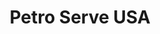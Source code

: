 ---
title: "Petro Serve USA"
url: /fargo/petro-serve-usa-9th-avenue-southwest/
shop: Lebensmittel
---